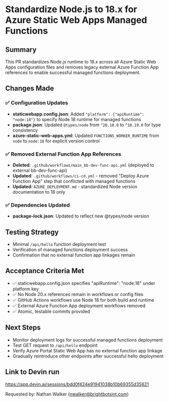 # Standardize Node.js to 18.x for Azure Static Web Apps Managed Functions

## Summary
This PR standardizes Node.js runtime to 18.x across all Azure Static Web Apps configuration files and removes legacy external Azure Function App references to enable successful managed functions deployment.

## Changes Made

### ✅ Configuration Updates
- **staticwebapp.config.json**: Added `"platform": {"apiRuntime": "node:18"}` to specify Node 18 runtime for managed functions
- **package.json**: Updated `@types/node` from `^20.10.0` to `^18.19.0` for type consistency
- **azure-static-web-apps.yml**: Updated `FUNCTIONS_WORKER_RUNTIME` from `node` to `node:18` for explicit version control

### ✅ Removed External Function App References
- **Deleted**: `.github/workflows/main_bb-dev-func-api.yml` (deployed to external bb-dev-func-api)
- **Updated**: `.github/workflows/ci-cd.yml` - removed "Deploy Azure Function App" step that conflicted with managed functions
- **Updated**: `AZURE_DEPLOYMENT.md` - standardized Node version documentation to 18 only

### ✅ Dependencies Updated
- **package-lock.json**: Updated to reflect new @types/node version

## Testing Strategy
- Minimal `/api/hello` function deployment test
- Verification of managed functions deployment success
- Confirmation that no external function app linkages remain

## Acceptance Criteria Met
- ✅ staticwebapp.config.json specifies "apiRuntime": "node:18" under platform key
- ✅ No Node 20.x references remain in workflows or config files  
- ✅ GitHub Actions workflows use Node 18 for both build and runtime
- ✅ External Azure Function App deployment workflows removed
- ✅ Atomic, testable commits provided

## Next Steps
- Monitor deployment logs for successful managed functions deployment
- Test GET request to `/api/hello` endpoint
- Verify Azure Portal Static Web App has no external function app linkage
- Gradually reintroduce other endpoints after successful hello deployment

## Link to Devin run
https://app.devin.ai/sessions/bdd0f424e91941038b10b69355d35621

Requested by: Nathan Walker (nwalker@brightbotsint.com)
